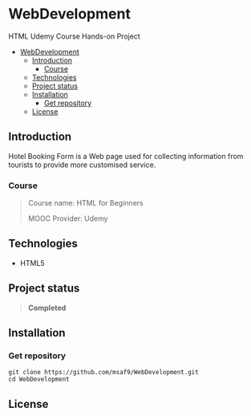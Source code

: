 # WebDevelopment
HTML Udemy Course Hands-on Project

- [WebDevelopment](#webdevelopment)
  - [Introduction](#introduction)
    - [Course](#course)
  - [Technologies](#technologies)
  - [Project status](#project-status)
  - [Installation](#installation)
    - [Get repository](#get-repository)
  - [License](#license)

## Introduction
Hotel Booking Form is a Web page used for collecting information from tourists to provide more customised service.

### Course 
> Course name: HTML for Beginners
> 
> MOOC Provider: Udemy

## Technologies
- HTML5

## Project status
> **Completed**

## Installation
### Get repository
```git
git clone https://github.com/msaf9/WebDevelopment.git
cd WebDevelopment
```

## License
